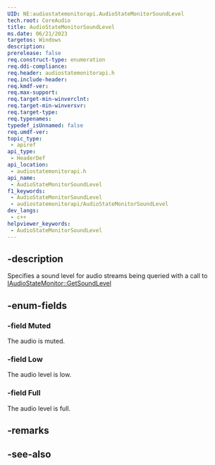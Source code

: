 ```yaml
---
UID: NE:audiostatemonitorapi.AudioStateMonitorSoundLevel
tech.root: CoreAudio
title: AudioStateMonitorSoundLevel
ms.date: 06/21/2023
targetos: Windows
description: 
prerelease: false
req.construct-type: enumeration
req.ddi-compliance: 
req.header: audiostatemonitorapi.h
req.include-header: 
req.kmdf-ver: 
req.max-support: 
req.target-min-winverclnt: 
req.target-min-winversvr: 
req.target-type: 
req.typenames: 
typedef_isUnnamed: false
req.umdf-ver: 
topic_type:
 - apiref
api_type:
 - HeaderDef
api_location:
 - audiostatemonitorapi.h
api_name:
 - AudioStateMonitorSoundLevel
f1_keywords:
 - AudioStateMonitorSoundLevel
 - audiostatemonitorapi/AudioStateMonitorSoundLevel
dev_langs:
 - c++
helpviewer_keywords:
 - AudioStateMonitorSoundLevel
---
```


## -description

Specifies a sound level for audio streams being queried with a call to [IAudioStateMonitor::GetSoundLevel](nf-audiostatemonitorapi-iaudiostatemonitor-getsoundlevel.md)

## -enum-fields

### -field Muted

The audio is muted.

### -field Low

The audio level is low.

### -field Full

The audio level is full.

## -remarks

## -see-also

